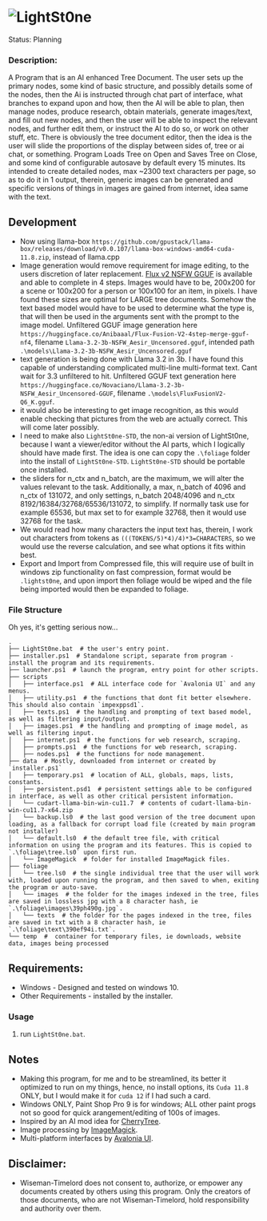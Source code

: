 # ![LightSt0ne](https://github.com/wiseman-timelord/LightSt0ne/blob/main/media/lightstone.png)
Status: Planning

### Description:
A Program that is an AI enhanced Tree Document. The user sets up the primary nodes, some kind of basic structure, and possibly details some of the nodes, then the Ai is instructed through chat part of interface, what branches to expand upon and how, then the AI will be able to plan, then manage nodes, produce research, obtain materials, generate images/text, and fill out new nodes, and then the user will be able to inspect the relevant nodes, and further edit them, or instruct the AI to do so, or work on other stuff, etc. There is obviously the tree document editor, then the idea is the user will slide the proportions of the display between sides of, tree or ai chat, or something. Program Loads Tree on Open and Saves Tree on Close, and some kind of configurable autosave by default every 15 minutes. Its intended to create detailed nodes, max ~2300 text characters per page, so as to do it in 1 output, therein, generic images can be generated and specific versions of things in images are gained from internet, idea same with the text. 

## Development
- Now using llama-box `https://github.com/gpustack/llama-box/releases/download/v0.0.107/llama-box-windows-amd64-cuda-11.8.zip`, instead of llama.cpp 
- Image generation would remove requirement for image editing, to the users discretion of later replacement. [Flux v2 NSFW GGUF](https://huggingface.co/Anibaaal/Flux-Fusion-V2-4step-merge-gguf-nf4) is available and able to complete in 4 steps. Images would have to be, 200x200 for a scene or 100x200 for a person or 100x100 for an item, in pixels. I have found these sizes are optimal for LARGE tree documents. Somehow the text based model would have to be used to determine what the type is, that will then be used in the arguments sent with the prompt to the image model. Unfiltered GGUF image generation here `https://huggingface.co/Anibaaal/Flux-Fusion-V2-4step-merge-gguf-nf4`, filename `Llama-3.2-3b-NSFW_Aesir_Uncensored.gguf`, intended path `.\models\Llama-3.2-3b-NSFW_Aesir_Uncensored.gguf`
- text generation is being done with Llama 3.2 in 3b. I have found this capable of understanding complicated multi-line multi-format text. Cant wait for 3.3 unfiltered to hit. Unfiltered GGUF text generation here `https://huggingface.co/Novaciano/Llama-3.2-3b-NSFW_Aesir_Uncensored-GGUF`, filename `.\models\FluxFusionV2-Q6_K.gguf`.
- it would also be interesting to get image recognition, as this would enable checking that pictures from the web are actually correct. This will come later possibly. 
- I need to make also `LightSt0ne-STD`, the non-ai version of LightSt0ne, because I want a viewer/editor without the AI parts, which I logically should have made first. The idea is one can copy the `.\foliage` folder into the install of `LightSt0ne-STD`. `LightSt0ne-STD` should be portable once installed.
- the sliders for n_ctx and n_batch, are the maximum, we will alter the values relevant to the task. Additionally, a max, n_batch of 4096 and n_ctx of 131072, and only settings, n_batch 2048/4096 and n_ctx 8192/16384/32768/65536/131072, to simplify. If normally task use for example 65536, but max set to for example 32768, then it would use 32768 for the task. 
- We would read how many characters the input text has, therein, I work out characters from tokens as `(((TOKENS/5)*4)/4)*3=CHARACTERS`, so  we would use the reverse calculation, and see what options it fits within best.
- Export and Import from Compressed file, this will require use of built in windows zip functionality on fast compression, format would be `.lightst0ne`, and upon import then foliage would be wiped and the file being imported would then be expanded to foliage.

### File Structure
Oh yes, it's getting serious now...
```
.
├── LightSt0ne.bat  # the user's entry point. 
├── installer.ps1  # Standalone script, separate from program - install the program and its requirements. 
├── launcher.ps1  # launch the program, entry point for other scripts.
├── scripts
│   ├── interface.ps1  # ALL interface code for `Avalonia UI` and any menus.
│   ├── utility.ps1  # the functions that dont fit better elsewhere. This should also contain `impexppsd1`.
│   ├── texts.ps1  # the handling and prompting of text based model, as well as filtering input/output.
│   ├── images.ps1  # the handling and prompting of image model, as well as filtering input.
│   ├── internet.ps1  # the functions for web research, scraping.
│   ├── prompts.ps1  # the functions for web research, scraping.
│   ├── nodes.ps1  # the functions for node management.
├── data  # Mostly, downloaded from internet or created by `installer.ps1` 
│   ├── temporary.ps1  # location of ALL, globals, maps, lists, constants.
│   ├── persistent.psd1  # persistent settings able to be configured in interface, as well as other critical persistent information.
│   └── cudart-llama-bin-win-cu11.7  # contents of cudart-llama-bin-win-cu11.7-x64.zip
│   └── backup.ls0  # the last good version of the tree document upon loading, as a fallback for corrupt load file (created by main program not installer) 
│   └── default.ls0  # the default tree file, with critical information on using the program and its features. This is copied to `.\foliage\tree.ls0` upon first run.
│   └── ImageMagick  # folder for installed ImageMagick files.
├── foliage
│   └── tree.ls0  # the single individual tree that the user will work with, loaded upon running the program, and then saved to when, exiting the program or auto-save.
│   └── images  # the folder for the images indexed in the tree, files are saved in lossless jpg with a 8 character hash, ie `.\foliage\images\39ph490g.jpg`.  
│   └── texts  # the folder for the pages indexed in the tree, files are saved in txt with a 8 character hash, ie `.\foliage\text\390ef94i.txt`.  
└── temp  #  container for temporary files, ie downloads, website data, images being processed
```

## Requirements:
- Windows - Designed and tested on windows 10.
- Other Requirements - installed by the installer.

### Usage
1. run `LightSt0ne.bat`.

## Notes
- Making this program, for me and to be streamlined, its better it optimized to run on my things, hence, no install options, its `Cuda 11.8` ONLY, but I would make it for `cuda 12` if I had such a card.
- Windows ONLY, Paint Shop Pro 9 is for windows; ALL other paint progs not so good for quick arangement/editing of 100s of images.
- Inspired by an AI mod idea for [CherryTree](https://github.com/giuspen/cherrytree).
- Image processing by [ImageMagick](https://imagemagick.org/).
- Multi-platform interfaces by [Avalonia UI](https://avaloniaui.net/).
## Disclaimer:
- Wiseman-Timelord does not consent to, authorize, or empower any documents created by others using this program. Only the creators of those documents, who are not Wiseman-Timelord, hold responsibility and authority over them.
